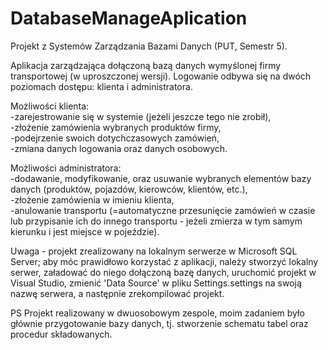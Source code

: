 # DatabaseManageAplication
Projekt z Systemów Zarządzania Bazami Danych (PUT, Semestr 5).

Aplikacja zarządzająca dołączoną bazą danych wymyślonej firmy transportowej (w uproszczonej wersji). Logowanie odbywa się na dwóch poziomach dostępu: klienta i administratora.

Możliwości klienta:  
-zarejestrowanie się w systemie (jeżeli jeszcze tego nie zrobił),  
-złożenie zamówienia wybranych produktów firmy,  
-podejrzenie swoich dotychczasowych zamówień,  
-zmiana danych logowania oraz danych osobowych.  

Możliwości administratora:  
-dodawanie, modyfikowanie, oraz usuwanie wybranych elementów bazy danych (produktów, pojazdów, kierowców, klientów, etc.),  
-złożenie zamówienia w imieniu klienta,  
-anulowanie transportu (=automatyczne przesunięcie zamówień w czasie lub przypisanie ich do innego transportu - jeżeli zmierza w tym samym kierunku i jest miejsce w pojeździe).  

Uwaga - projekt zrealizowany na lokalnym serwerze w Microsoft SQL Server; aby móc prawidłowo korzystać z aplikacji, należy stworzyć lokalny serwer, załadować do niego dołączoną bazę danych, uruchomić projekt w Visual Studio, zmienić 'Data Source' w pliku Settings.settings na swoją nazwę serwera, a następnie zrekompilować projekt.

PS Projekt realizowany w dwuosobowym zespole, moim zadaniem było głównie przygotowanie bazy danych, tj. stworzenie schematu tabel oraz procedur składowanych.
